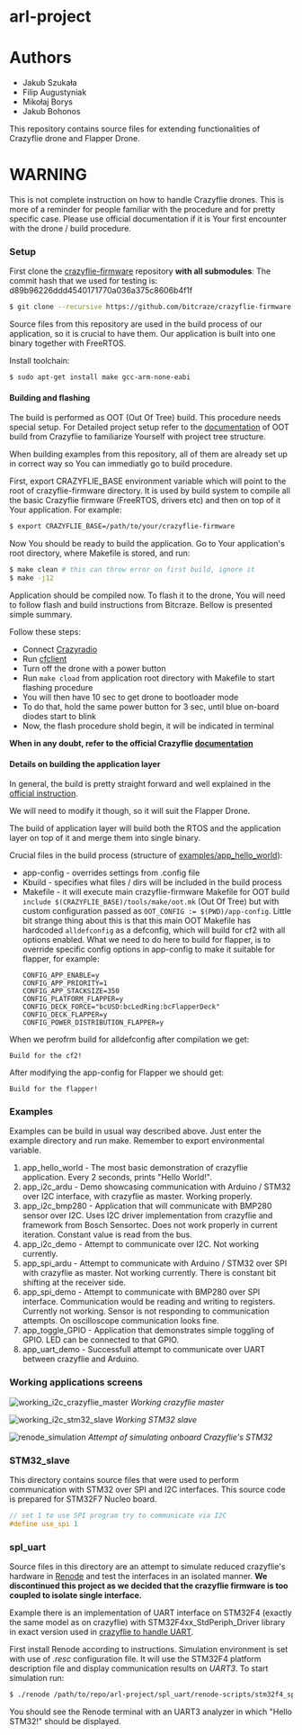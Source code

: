 # arl-project

# Authors

* Jakub Szukała
* Filip Augustyniak
* Mikołaj Borys
* Jakub Bohonos

This repository contains source files for extending functionalities of Crazyflie
drone and Flapper Drone.

# WARNING

This is not complete instruction on how to handle Crazyflie drones. This is more
of a reminder for people familiar with the procedure and for pretty specific case.
Please use official documentation if it is Your first encounter with the
drone / build procedure.

### Setup

First clone the [crazyflie-firmware](https://github.com/bitcraze/crazyflie-firmware) repository **with all submodules**:
The commit hash that we used for testing is: d89b96226ddd4540171770a036a375c8606b4f1f

```bash
$ git clone --recursive https://github.com/bitcraze/crazyflie-firmware.git
```
Source files from this repository are used in the build process of our application,
so it is crucial to have them. Our application is built into one binary together
with FreeRTOS.

Install toolchain:

```bash
$ sudo apt-get install make gcc-arm-none-eabi
```

#### Building and flashing

The build is performed as OOT (Out Of Tree) build. This procedure needs special
setup. For Detailed project setup refer to the
[documentation](https://www.bitcraze.io/documentation/repository/crazyflie-firmware/master/userguides/app_layer/)
of OOT build from Crazyflie to familiarize Yourself with project tree structure.

When building examples from this repository, all of them are already set up in
correct way so You can immediatly go to build procedure.

First, export CRAZYFLIE\_BASE environment variable which will point to the root
of crazyflie-firmware directory. It is used by build system to compile all the
basic Crazyflie firmware (FreeRTOS, drivers etc) and then on top of it Your
application. For example:

```bash
$ export CRAZYFLIE_BASE=/path/to/your/crazyflie-firmware
```

Now You should be ready to build the application. Go to Your application's root
directory, where Makefile is stored, and run:

```bash
$ make clean # this can throw error on first build, ignore it
$ make -j12
```

Application should be compiled now. To flash it to the drone, You will need to follow
flash and build instructions from Bitcraze. Bellow is presented simple summary.

Follow these steps:
* Connect [Crazyradio](https://www.bitcraze.io/products/crazyradio-pa/)
* Run [cfclient](https://www.bitcraze.io/documentation/repository/crazyflie-clients-python/master/userguides/userguide_client/)
* Turn off the drone with a power button
* Run `make cload` from application root directory with Makefile to start flashing procedure
* You will then have 10 sec to get drone to bootloader mode
* To do that, hold the same power button for 3 sec, until blue on-board diodes start to blink
* Now, the flash procedure shold begin, it will be indicated in terminal

**When in any doubt, refer to the official Crazyflie [documentation](https://www.bitcraze.io/documentation/repository/crazyflie-firmware/master/building-and-flashing/build/)**

#### Details on building the application layer

In general, the build is pretty straight forward and well explained in the
[official instruction](https://www.bitcraze.io/documentation/repository/crazyflie-firmware/master/userguides/app_layer/).

We will need to modify it though, so it will suit the Flapper Drone.

The build of application layer will build both the RTOS and the application layer
on top of it and merge them into single binary.

Crucial files in the build process (structure of [examples/app_hello_world](https://github.com/bitcraze/crazyflie-firmware/tree/master/examples/app_hello_world)):
* app-config - overrides settings from .config file
* Kbuild - specifies what files / dirs will be included in the build process
* Makefile - it will execute main crazyflie-firmware Makefile for OOT build `include $(CRAZYFLIE_BASE)/tools/make/oot.mk` (Out Of Tree) but with custom configuration passed as
`OOT_CONFIG := $(PWD)/app-config`. Little bit strange thing about this is that this main OOT Makefile has hardcoded `alldefconfig` as a defconfig, which will build for cf2 with all options enabled. What we need to do here to build for flapper, is to override specific config options in app-config to make it suitable for flapper, for example:
    ```
    CONFIG_APP_ENABLE=y
    CONFIG_APP_PRIORITY=1
    CONFIG_APP_STACKSIZE=350
    CONFIG_PLATFORM_FLAPPER=y
    CONFIG_DECK_FORCE="bcUSD:bcLedRing:bcFlapperDeck"
    CONFIG_DECK_FLAPPER=y
    CONFIG_POWER_DISTRIBUTION_FLAPPER=y
    ```
When we perofrm build for alldefconfig after compilation we get:
```
Build for the cf2!
```

After modifying the app-config for Flapper we should get:
```
Build for the flapper!
```

### Examples

Examples can be build in usual way described above. Just enter the example
directory and run make. Remember to export environmental variable.

1. app\_hello\_world - The most basic demonstration of crazyflie application. Every 2 seconds, prints "Hello World!".
2. app\_i2c\_ardu - Demo showcasing communication with Arduino / STM32 over I2C interface, with crazyflie as master. Working properly.
3. app\_i2c\_bmp280 - Application that will communicate with BMP280 sensor over I2C. Uses I2C driver implementation from crazyflie and framework from Bosch Sensortec. Does not work properly in current iteration. Constant value is read from the bus.
4. app\_i2c\_demo - Attempt to communicate over I2C. Not working currently.
5. app\_spi\_ardu - Attempt to communicate with Arduino / STM32 over SPI with crazyflie as master. Not working currently. There is constant bit shifting at the receiver side.
6. app\_spi\_demo - Attempt to communicate with BMP280 over SPI interface. Communication would be reading and writing to registers. Currently not working. Sensor is not responding to communication attempts. On oscilloscope communication looks fine.
7. app\_toggle\_GPIO - Application that demonstrates simple toggling of GPIO. LED can be connected to that GPIO.
8. app\_uart\_demo - Successfull attempt to communicate over UART between crazyflie and Arduino.

### Working applications screens

![working_i2c_crazyflie_master](images/working_i2c_crazyflie_master.png)
*Working crazyflie master*

![working_i2c_stm32_slave](images/working_i2c_stm32_slave.png)
*Working STM32 slave*

![renode_simulation](images/renode_simulation.png)
*Attempt of simulating onboard Crazyflie's STM32*

### STM32\_slave

This directory contains source files that were used to perform communication with STM32 over SPI and I2C interfaces. This source code is prepared for STM32F7 Nucleo board.
```c
// set 1 to use SPI program try to communicate via I2C
#define use_spi 1
```
### spl\_uart

Source files in this directory are an attempt to simulate reduced crazyflie's
hardware in [Renode](https://github.com/renode/renode) and test the interfaces
in an isolated manner. **We discontinued this project as we decided that the
crazyflie firmware is too coupled to isolate single interface.**

Example there is an implementation of UART interface on
STM32F4 (exactly the same model as on crazyflie) with STM32F4xx\_StdPeriph\_Driver
library in exact version used in [crazyflie to handle UART](https://github.com/bitcraze/crazyflie-firmware/tree/master/src/lib/STM32F4xx_StdPeriph_Driver).

First install Renode according to instructions. Simulation environment is set
with use of *.resc* configuration file. It will use the STM32F4 platform
description file and display communication results on *UART3*. To start simulation
run:

```bash
$ ./renode /path/to/repo/arl-project/spl_uart/renode-scripts/stm32f4_spl_uart.resc
```

You should see the Renode terminal with an UART3 analyzer in which "Hello
STM32!" should be displayed.
